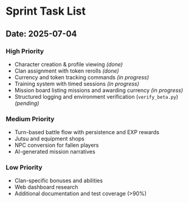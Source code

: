 # Sprint Task List

## Date: 2025-07-04

### High Priority
- Character creation & profile viewing *(done)*
- Clan assignment with token rerolls *(done)*
- Currency and token tracking commands *(in progress)*
- Training system with timed sessions *(in progress)*
- Mission board listing missions and awarding currency *(in progress)*
- Structured logging and environment verification (`verify_beta.py`) *(pending)*

### Medium Priority
- Turn-based battle flow with persistence and EXP rewards
- Jutsu and equipment shops
- NPC conversion for fallen players
- AI-generated mission narratives

### Low Priority
- Clan-specific bonuses and abilities
- Web dashboard research
- Additional documentation and test coverage (>90%)
